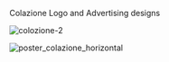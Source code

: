 Colazione Logo and Advertising designs

![colozione-2](https://user-images.githubusercontent.com/19997963/32329403-43b58fc2-bff2-11e7-9a52-c434cae98f69.jpg)

![poster_colazione_horizontal](https://user-images.githubusercontent.com/19997963/32330131-6a395d7a-bff4-11e7-9943-6364ee4c755d.jpg)
